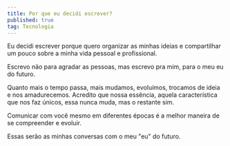 ```yaml
---
title: Por que eu decidi escrever? 
published: true
tag: Tecnologia
---
```


Eu decidi escrever porque quero organizar as minhas ideias e compartilhar um pouco sobre a minha vida pessoal e profissional.

Escrevo não para agradar as pessoas, mas escrevo pra mim, para o meu eu do futuro.

Quanto mais o tempo passa, mais mudamos, evoluímos, trocamos de ideia e nos amadurecemos. Acredito que nossa essência, aquela característica que nos faz únicos, essa nunca muda, mas o restante sim.

Comunicar com você mesmo em diferentes épocas é a melhor maneira de se compreender e evoluir.

Essas serão as minhas conversas com o meu "eu" do futuro.
